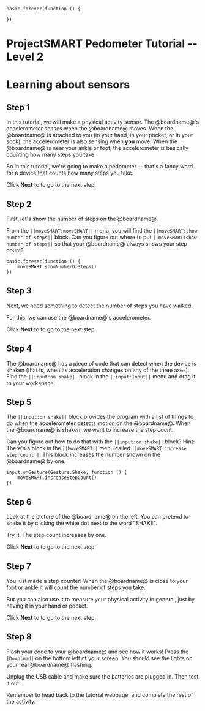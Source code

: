 ```template
basic.forever(function () {
	
})
```
# ProjectSMART Pedometer Tutorial -- Level 2
# Learning about sensors


## Step 1

In this tutorial, we will make a physical activity sensor. The @boardname@'s accelerometer senses when the @boardname@ moves. When the @boardname@ is attached to you (in your hand, in your pocket, or in your sock), the accelerometer is also sensing when **you** move! When the @boardname@ is near your ankle or foot, the accelerometer is basically counting how many steps you take.

So in this tutorial, we're going to make a pedometer -- that's a fancy word for a device that counts how many steps you take.

Click **Next** to to go to the next step.

## Step 2

First, let's show the number of steps on the @boardname@.

From the ``||moveSMART:moveSMART||`` menu, you will find the ``||moveSMART:show number of steps||`` block. Can you figure out where to put ``||moveSMART:show number of steps||`` so that your @boardname@ always shows your step count?

```block
basic.forever(function () {
    moveSMART.showNumberOfSteps()
})
```

## Step 3

Next, we need something to detect the number of steps you have walked.

For this, we can use the @boardname@'s accelerometer.

Click **Next** to to go to the next step.

## Step 4

The @boardname@ has a piece of code that can detect when the device is shaken (that is, when its acceleration changes on any of the three axes). Find the ``||input:on shake||`` block in the ``||input:Input||`` menu and drag it to your workspace.

## Step 5

The ``||input:on shake||`` block provides the program with a list of things to do when the accelerometer detects motion on the @boardname@.
When the @boardname@ is shaken, we want to increase the step count.

Can you figure out how to do that with the ``||input:on shake||`` block?
Hint: There's a block in the ``||MoveSMART||`` menu called ``||moveSMART:increase step count||``. This 
block increases the number shown on the @boardname@ by one.

```block
input.onGesture(Gesture.Shake, function () {
    moveSMART.increaseStepCount()
})
```

## Step 6

Look at the picture of the @boardname@ on the left.
You can pretend to shake it by clicking the white dot next to the word "SHAKE".

Try it. The step count increases by one.

Click **Next** to to go to the next step.

## Step 7

You just made a step counter! When the @boardname@ is close to your foot or ankle it will count the number of steps you take.

But you can also use it to measure your physical activity in general, just by having it in your hand or pocket.

Click **Next** to to go to the next step.

## Step 8

Flash your code to your @boardname@ and see how it works!
Press the ``|Download|`` on the bottom left of your screen.
You should see the lights on your real @boardname@ flashing.

Unplug the USB cable and make sure the batteries are plugged in. Then test it out!

Remember to head back to the tutorial webpage, and complete the rest of the activity.
